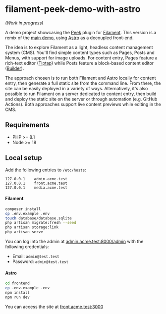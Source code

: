 # filament-peek-demo-with-astro

*(Work in progress)*

A demo project showcasing the [Peek](https://github.com/pboivin/filament-peek/) plugin for [Filament](https://filamentphp.com/). This version is a remix of the [main demo](https://github.com/pboivin/filament-peek-demo), using [Astro](https://astro.build/) as a decoupled front-end.

The idea is to explore Filament as a light, headless content management system (CMS). You'll find simple content types such as Pages, Posts and Menus, with support for image uploads. For content entry, Pages feature a rich-text editor ([Tiptap](https://github.com/awcodes/filament-tiptap-editor)) while Posts feature a block-based content editor ([Builder](https://filamentphp.com/docs/3.x/forms/fields/builder)).

The approach chosen is to run both Filament and Astro locally for content entry, then generate a full static site from the command line. From there, the site can be easily deployed in a variety of ways. Alternatively, it's also possible to run Filament on a server dedicated to content entry, then build and deploy the static site on the server or through automation (e.g. GitHub Actions). Both approaches support live content previews while editing in the CMS.

## Requirements

- PHP >= 8.1
- Node >= 18

## Local setup

Add the following entries to `/etc/hosts`:

```
127.0.0.1    admin.acme.test
127.0.0.1    front.acme.test
127.0.0.1    media.acme.test
```

#### Filament

```sh
composer install
cp .env.example .env
touch database/database.sqlite
php artisan migrate:fresh --seed
php artisan storage:link
php artisan serve
```

You can log into the admin at [admin.acme.test:8000/admin](http://admin.acme.test:8000/admin) with the following credentials:

- Email: `admin@test.test`
- Password: `admin@test.test`

#### Astro

```sh
cd frontend
cp .env.example .env
npm install
npm run dev
```

You can access the site at [front.acme.test:3000](http://front.acme.test:3000)
